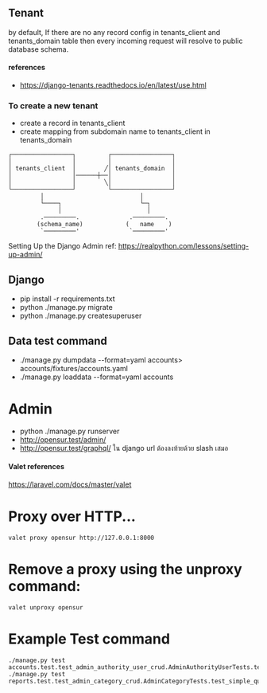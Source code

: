## Tenant

by default, If there are no any record config in tenants_client and tenants_domain table then every incoming request will resolve to public database schema.

#### references

- https://django-tenants.readthedocs.io/en/latest/use.html

### To create a new tenant

- create a record in tenants_client
- create mapping from subdomain name to tenants_client in tenants_domain

```
┌─────────────────┐         ┌─────────────────┐
│                 │         │                 │
│ tenants_client  │        ╱│ tenants_domain  │
│                 │──────┼──│                 │
│                 │        ╲│                 │
└─────────────────┘         └─────────────────┘
         │                           │
         └────┐                      └─┐
              │                        │
         .─────────.              .─────────.
        (schema_name)            (   name    )
         `─────────'              `─────────'
```

Setting Up the Django Admin ref: https://realpython.com/lessons/setting-up-admin/

## Django

- pip install -r requirements.txt
- python ./manage.py migrate
- python ./manage.py createsuperuser

## Data test command

- ./manage.py dumpdata --format=yaml accounts> accounts/fixtures/accounts.yaml
- ./manage.py loaddata --format=yaml accounts

# Admin

- python ./manage.py runserver
- http://opensur.test/admin/
- http://opensur.test/graphql/
  ใน django url ต้องลงท้ายด้วย slash เสมอ

#### Valet references

https://laravel.com/docs/master/valet

# Proxy over HTTP...

```
valet proxy opensur http://127.0.0.1:8000
```

# Remove a proxy using the unproxy command:

```
valet unproxy opensur
```

# Example Test command

```
./manage.py test accounts.test.test_admin_authority_user_crud.AdminAuthorityUserTests.test_update_with_error
./manage.py test reports.test.test_admin_category_crud.AdminCategoryTests.test_simple_query
```
